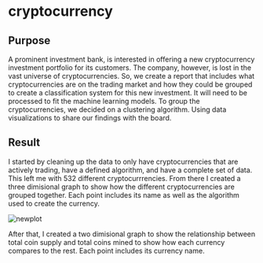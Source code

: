 # cryptocurrency
## Purpose

A prominent investment bank, is interested in offering a new cryptocurrency investment portfolio for its customers. The company, however, is lost in the vast universe of cryptocurrencies. So, we create a report that includes what cryptocurrencies are on the trading market and how they could be grouped to create a classification system for this new investment. It will need to be processed to fit the machine learning models. To group the cryptocurrencies, we decided on a clustering algorithm. Using data visualizations to share our findings with the board.

## Result

I started by cleaning up the data to only have cryptocurrencies that are actively trading, have a defined algorithm, and have a complete set of data. This left me with 532 different cryptocurrrencies. From there I created a three dimisional graph to show how the different cryptocurrencies are grouped together. Each point includes its name as well as the algorithm used to create the currency.

![newplot](https://user-images.githubusercontent.com/71739110/108197305-2a411800-7155-11eb-94b6-37691175d85f.png)

After that, I created a two dimisional graph to show the relationship between total coin supply and total coins mined to show how each currency compares to the rest. Each point includes its currency name.

